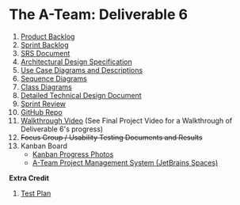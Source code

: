 # The A-Team: Deliverable 6

1.    [Product Backlog](https://docs.google.com/spreadsheets/d/1qiva5Cqyvc-7M2_Arl1Ztq76fi4Xm5y43vZg9Ody7QM/edit#gid=616909607)
2.    [Sprint Backlog](https://docs.google.com/spreadsheets/d/1pw283njmaZEpOthaSxv1VoHviQTXABJ7/edit#gid=1448491115)
3.    [SRS Document](https://docs.google.com/document/d/19RdqCek5BAVp5s-bPqRss-IbP4obpr3v/edit)
4.    [Architectural Design Specification](https://docs.google.com/document/d/1ZvaReG9MMKDv57G5W7PK3SSKtc9Opg1J5jKssuVKim8/edit) 
5.    [Use Case Diagrams and Descriptions](https://docs.google.com/document/d/1HVZJPOMEdF5vOeHxHVoEccG2ijHisyy4y0z5xDaOSBI/edit?usp=sharing)
6.    [Sequence Diagrams](https://docs.google.com/document/d/1AqOGzRBFhIDMTtA0zzwFhM9aTngDF8fq4TNKDqYmBdo/edit#heading=h.87ewkvt0kdx) 
7.    [Class Diagrams](https://miro.com/app/board/uXjVNQ1KWrU=/) 
8.    [Detailed Technical Design Document](https://docs.google.com/document/d/1C1oSrq1omt9Ru1VaULNxfUHpezDwVSfzlUy09scPhJU/edit?usp=sharing) 
9.    [Sprint Review](https://docs.google.com/document/d/1sEG4tHyaM308Pf25dQfIqN7FTaIKvIIHpUIT_Ac5u9Y/edit)
10.    [GitHub Repo](https://github.com/COS420-Fall23/The-A-Team)
11.    [Walkthrough Video](https://drive.google.com/drive/folders/1JIdEB4qRwWEuTZIU7XUBS_fK9qSBbIvh?usp=share_link) (See Final Project Video for a Walkthrough of Deliverable 6's progress)
12.    ~~Focus Group / Usability Testing Documents and Results~~
13.    Kanban Board
       - [Kanban Progress Photos](https://github.com/COS420-Fall23/The-A-Team/tree/main/Deliverable%20Submissions/Team%20Kanban%20Board%20Updates)
       - [A-Team Project Management System (JetBrains Spaces)](https://bemental.jetbrains.space) 



**Extra Credit**

1. [Test Plan](https://docs.google.com/document/d/1v0XVtXZldR0R1G-5djPI4ApEUO42MQTs3lyFwpiW2y0/edit#heading=h.c1olmmj2sh30) 
